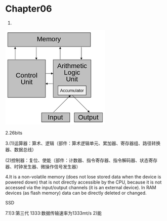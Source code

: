 # Chapter06

1.
<img src="images/von.png" height = 300>


2.26bits

3.(1)运算器：算术、逻辑（部件：算术逻辑单元、累加器、寄存器组、路径转换器、数据总线）

(2)控制器：复位、使能（部件：计数器、指令寄存器、指令解码器、状态寄存器、时钟发生器、微操作信号发生器）

4.It is a non-volatile memory (does not lose stored data when the device is powered down) that is not directly accessible by the CPU, because it is not accessed via the input/output channels (it is an external device). In RAM devices (as flash memory) data can be directly deleted or changed.

SSD

7.1)3:第三代 1333:数据传输速率为1333mt/s
2)能


